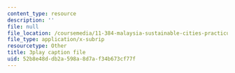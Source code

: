 ```yaml
---
content_type: resource
description: ''
file: null
file_location: /coursemedia/11-384-malaysia-sustainable-cities-practicum-spring-2018/52b8e48ddb2a598a8d7af34b673cf77f_IlkbvrpAbPU.vtt
file_type: application/x-subrip
resourcetype: Other
title: 3play caption file
uid: 52b8e48d-db2a-598a-8d7a-f34b673cf77f
---
```


